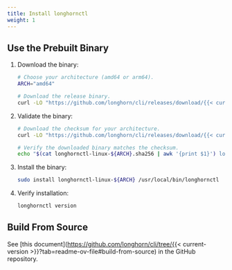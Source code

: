 ```yaml
---
title: Install longhornctl
weight: 1
---
```


## Use the Prebuilt Binary

1. Download the binary:
   ```bash
   # Choose your architecture (amd64 or arm64).
   ARCH="amd64"

   # Download the release binary.
   curl -LO "https://github.com/longhorn/cli/releases/download/{{< current-version >}}/longhornctl-linux-${ARCH}"
   ```
1. Validate the binary:
   ```bash
   # Download the checksum for your architecture.
   curl -LO "https://github.com/longhorn/cli/releases/download/{{< current-version >}}/longhornctl-linux-${ARCH}.sha256"

   # Verify the downloaded binary matches the checksum.
   echo "$(cat longhornctl-linux-${ARCH}.sha256 | awk '{print $1}') longhornctl-linux-${ARCH}" | sha256sum --check
   ```
1. Install the binary:
   ```bash
   sudo install longhornctl-linux-${ARCH} /usr/local/bin/longhornctl
   ```
1. Verify installation:
   ```bash
   longhornctl version
   ```

## Build From Source

See [this document](https://github.com/longhorn/cli/tree/{{< current-version >}}?tab=readme-ov-file#build-from-source) in the GitHub repository.
